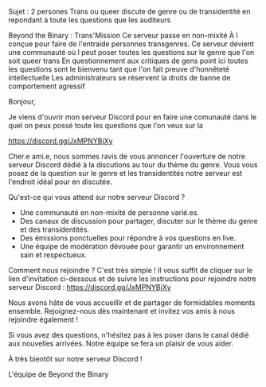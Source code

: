 Sujet : 
2 persones Trans ou queer discute de genre ou de transidentité en repondant à toute les questions que les auditeurs




Beyond the Binary :
Trans'Mission
Ce serveur passe en non-mixité
À l conçue pour faire de l'entraide personnes transgenres.
Ce serveur devient une communauté où l peut poser toutes les questions sur le genre que l'on soit queer trans En questionnement aux critiques de gens point ici toutes les questions sont le bienvenu tant que l'on fait preuve d'honnêteté intellectuelle
Les administrateurs se réservent la droits de banne de comportement agressif


Bonjour, 

Je viens d'ouvrir mon serveur Discord pour en faire une comunauté dans le quel on peux possé toute les questions que l'on veux sur la 

https://discord.gg/JxMPNYBjXy


Cher.e ami.e, nous sommes ravis de vous annoncer l'ouverture de notre serveur Discord dédié à la discutions au tour du thème du genre. Vous vous posez de la question sur le genre et les transidentités notre serveur est l'endroit idéal pour en discutée.

Qu'est-ce qui vous attend sur notre serveur Discord ?

-   Une communauté en non-mixité de personne varié.es.
-   Des canaux de discussion pour partager, discuter sur le thème du genre et des transidentités.
-   Des émissions ponctuelles pour répondre à vos questions en live.
-   Une équipe de modération dévouée pour garantir un environnement sain et respectueux.

Comment nous rejoindre ? C'est très simple ! Il vous suffit de cliquer sur le lien d'invitation ci-dessous et de suivre les instructions pour rejoindre notre serveur Discord : https://discord.gg/JxMPNYBjXy

Nous avons hâte de vous accueillir et de partager de formidables moments ensemble. Rejoignez-nous dès maintenant et invitez vos amis à nous rejoindre également !

Si vous avez des questions, n'hésitez pas à les poser dans le canal dédié aux nouvelles arrivées. Notre équipe se fera un plaisir de vous aider.

À très bientôt sur notre serveur Discord !

L'équipe de Beyond the Binary 